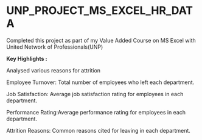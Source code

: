 # UNP_PROJECT_MS_EXCEL_HR_DATA

Completed this project as part of my Value Added Course on MS Excel  with United Network of Professionals(UNP)

**Key Highlights :**

Analysed various reasons for attrition

Employee Turnover: Total number of employees who left each department.

Job Satisfaction: Average job satisfaction rating for employees in each department.

Performance Rating:Average performance rating for employees in each department.

 Attrition Reasons: Common reasons cited for leaving in each department.

